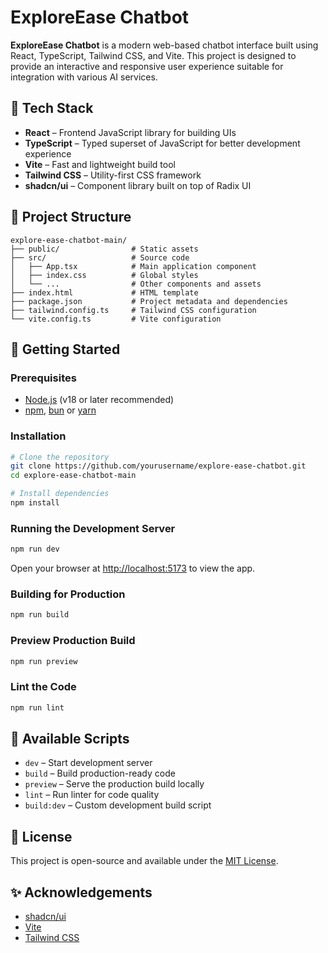 # ExploreEase Chatbot

**ExploreEase Chatbot** is a modern web-based chatbot interface built using React, TypeScript, Tailwind CSS, and Vite. This project is designed to provide an interactive and responsive user experience suitable for integration with various AI services.

## 🧰 Tech Stack

- **React** – Frontend JavaScript library for building UIs  
- **TypeScript** – Typed superset of JavaScript for better development experience  
- **Vite** – Fast and lightweight build tool  
- **Tailwind CSS** – Utility-first CSS framework  
- **shadcn/ui** – Component library built on top of Radix UI  

## 📁 Project Structure

```
explore-ease-chatbot-main/
├── public/                # Static assets
├── src/                   # Source code
│   ├── App.tsx            # Main application component
│   ├── index.css          # Global styles
│   └── ...                # Other components and assets
├── index.html             # HTML template
├── package.json           # Project metadata and dependencies
├── tailwind.config.ts     # Tailwind CSS configuration
└── vite.config.ts         # Vite configuration
```

## 🚀 Getting Started

### Prerequisites

- [Node.js](https://nodejs.org/) (v18 or later recommended)  
- [npm](https://www.npmjs.com/), [bun](https://bun.sh/) or [yarn](https://yarnpkg.com/)

### Installation

```bash
# Clone the repository
git clone https://github.com/yourusername/explore-ease-chatbot.git
cd explore-ease-chatbot-main

# Install dependencies
npm install
```

### Running the Development Server

```bash
npm run dev
```

Open your browser at [http://localhost:5173](http://localhost:5173) to view the app.

### Building for Production

```bash
npm run build
```

### Preview Production Build

```bash
npm run preview
```

### Lint the Code

```bash
npm run lint
```

## 🔧 Available Scripts

- `dev` – Start development server  
- `build` – Build production-ready code  
- `preview` – Serve the production build locally  
- `lint` – Run linter for code quality  
- `build:dev` – Custom development build script  

## 📄 License

This project is open-source and available under the [MIT License](LICENSE).

## ✨ Acknowledgements

- [shadcn/ui](https://ui.shadcn.com/)  
- [Vite](https://vitejs.dev/)  
- [Tailwind CSS](https://tailwindcss.com/)
